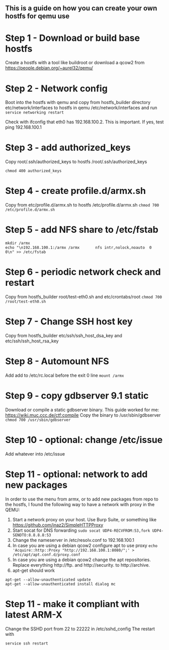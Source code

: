 ## This is a guide on how you can create your own hostfs for qemu use

# Step 1 - Download or build base hostfs
Create a hostfs with a tool like buildroot or download a qcow2 from https://people.debian.org/~aurel32/qemu/

# Step 2 - Network config
Boot into the hostfs with qemu and copy from hostfs_builder directory etc/network/interfaces to hostfs in qemu /etc/network/interfaces
and run 
```service networking restart```

Check with ifconfig that eth0 has 192.168.100.2. This is important. If yes, test ping 192.168.100.1

# Step 3 - add authorized_keys 
Copy root/.ssh/authorized_keys to hostfs /root/.ssh/authorized_keys

```chmod 400 authorized_keys```

# Step 4 - create profile.d/armx.sh
Copy from etc/profile.d/armx.sh to hostfs /etc/profile.d/armx.sh
```chmod 700 /etc/profile.d/armx.sh```

# Step 5 - add NFS share to /etc/fstab
```
mkdir /armx
echo "\n192.168.100.1:/armx	/armx		nfs	intr,nolock,noauto	0	0\n" >> /etc/fstab
```

# Step 6 - periodic network check and restart
Copy from hostfs_builder root/test-eth0.sh and etc/crontabs/root 
```chmod 700 /root/test-eth0.sh```

# Step 7 -  Change SSH host key 
Copy from hostfs_builder etc/ssh/ssh_host_dsa_key and etc/ssh/ssh_host_rsa_key

# Step 8 - Automount NFS
Add add to /etc/rc.local before the exit 0 line 
```mount /armx```

# Step 9 -  copy gdbserver 9.1 static 
Download or compile a static gdbserver binary. This guide worked for me: https://wiki.muc.ccc.de/ctf:compile 
Copy the binary to /usr/sbin/gdbserver 
```chmod 700 /usr/sbin/gdbserver```

# Step 10 - optional: change /etc/issue
Add whatever into /etc/issue

# Step 11 - optional: network to add new packages
In order to use the menu from armx, or to add new packages from repo to the hostfs, I found the following way to have a network with proxy in the QEMU:
1. Start a network proxy on your host. Use Burp Suite, or something like https://github.com/inaz2/SimpleHTTPProxy
2. Start socat for DNS forwarding
```sudo socat UDP4-RECVFROM:53,fork UDP4-SENDTO:8.8.8.8:53```
3. Change the nameserver in /etc/resolv.conf to 192.168.100.1 
4. In case you are using a debian qcow2 configure apt to use proxy
```echo 'Acquire::http::Proxy "http://192.168.100.1:8080/";' > /etc/apt/apt.conf.d/proxy.conf```
5. In case you are using a debian qcow2 change the apt repositories. Replace everything http://ftp. and http://security. to http://archive.
6. apt-get should work
```
apt-get --allow-unauthenticated update
apt-get --allow-unauthenticated install dialog mc
```

# Step 11 - make it compliant with latest ARM-X
Change the SSHD port from 22 to 22222 in /etc/sshd_config
The restart with 
```
service ssh restart
```


